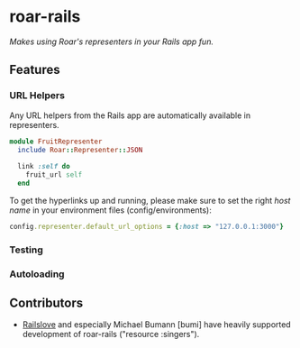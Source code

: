 # roar-rails

_Makes using Roar's representers in your Rails app fun._

## Features

### URL Helpers

Any URL helpers from the Rails app are automatically available in representers.

```ruby
module FruitRepresenter
  include Roar::Representer::JSON
  
  link :self do
    fruit_url self
  end
```
To get the hyperlinks up and running, please make sure to set the right _host name_ in your environment files (config/environments):

```ruby
config.representer.default_url_options = {:host => "127.0.0.1:3000"}
```
### Testing

### Autoloading




## Contributors

* [Railslove](http://www.railslove.de) and especially Michael Bumann [bumi] have heavily supported development of roar-rails ("resource :singers"). 
